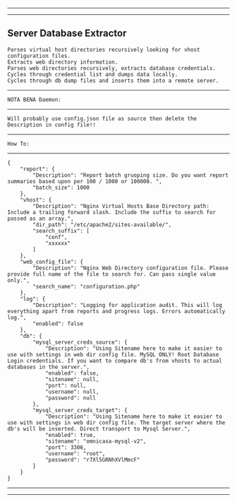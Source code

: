 
----------------------------------------------------------------------
----------------------------------------------------------------------
Server Database Extractor
----------------------------------------------------------------------

    Parses virtual host directories recursively looking for vhost configuration files.
    Extracts web directory information.
    Parses web directories recursively, extracts database credentials.
    Cycles through credential list and dumps data locally.
    Cycles through db dump files and inserts them into a remote server.


----------------------------------------------------------------------
    NOTA BENA Daemon:
----------------------------------------------------------------------

    Will probably use config.json file as source then delete the Description in config file!!


----------------------------------------------------------------------
    How To:
----------------------------------------------------------------------
    {
        "report": {
            "Description": "Report batch gruoping size. Do you want report summaries based upon per 100 / 1000 or 100000. ",
            "batch_size": 1000
        },
        "vhost": {
            "Description": "Nginx Virtual Hosts Base Directory path: Include a trailing forward slash. Include the suffix to search for passed as an array.",
            "dir_path": "/etc/apache2/sites-available/",
            "search_suffix": [
                "conf",
                "xxxxxx"
            ]
        },
        "web_config_file": {
            "Description": "Nginx Web Directory configuration file. Please provide full name of the file to search for. Can pass single value only.",
            "search_name": "configuration.php"
        },
        "log": {
            "Description": "Logging for application audit. This will log everything apart from reports and progress logs. Errors automatically log.",
            "enabled": false
        },
        "db": {
            "mysql_server_creds_source": {
                "Description": "Using Sitename here to make it easier to use with settings in web dir config file. MySQL ONLY! Root Database Login credentials. If you want to compare db's from vhosts to actual databases in the server.",
                "enabled": false,
                "sitename": null,
                "port": null,
                "username": null,
                "password": null
            },
            "mysql_server_creds_target": {
                "Description": "Using Sitename here to make it easier to use with settings in web dir config file. The target server where the db's will be inserted. Direct transport to Mysql Server.",
                "enabled": true,
                "sitename": "omnicasa-mysql-v2",
                "port": 3306,
                "username": "root",
                "password": "r7Xl5GRNhXVlMmcF"
            }
        }
    }

----------------------------------------------------------------------
----------------------------------------------------------------------
